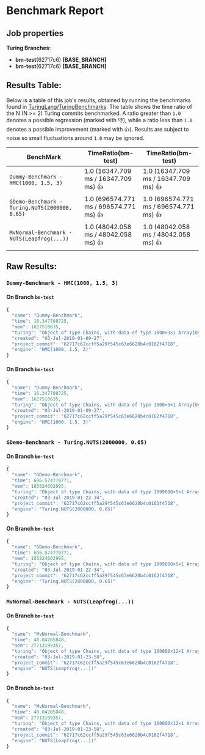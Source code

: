 # Benchmark Report

## Job properties

**Turing Branches**:
- **bm-test**(62717c6) **[BASE_BRANCH]**
- **bm-test**(62717c6) **[BASE_BRANCH]**

## Results Table:

Below is a table of this job's results, obtained by running the
benchmarks found in
[TuringLang/TuringBenchmarks](https://github.com/TuringLang/TuringBenchmarks). The
table shows the time ratio of the N (N >= 2) Turing commits
benchmarked. A ratio greater than `1.0` denotes a possible regression
(marked with :-1:), while a ratio less than `1.0` denotes a possible
improvement (marked with :+1:). Results are subject to
noise so small fluctuations around `1.0` may be ignored.

| BenchMark    |  TimeRatio(bm-test) |  TimeRatio(bm-test) | 
| -----------  |  ----------------------- |  ----------------------- | 
| `Dummy-Benchmark - HMC(1000, 1.5, 3)` |  1.0 (16347.709 ms / 16347.709 ms) :+1: |  1.0 (16347.709 ms / 16347.709 ms) :+1: | 
| `GDemo-Benchmark - Turing.NUTS(2000000, 0.65)` |  1.0 (696574.771 ms / 696574.771 ms) :+1: |  1.0 (696574.771 ms / 696574.771 ms) :+1: | 
| `MvNormal-Benchmark - NUTS(Leapfrog(...))` |  1.0 (48042.058 ms / 48042.058 ms) :+1: |  1.0 (48042.058 ms / 48042.058 ms) :+1: | 

## Raw Results:

### `Dummy-Benchmark - HMC(1000, 1.5, 3)`
#### On Branch `bm-test`
```javascript
{
  "name": "Dummy-Benchmark",
  "time": 16.347708725,
  "mem": 1617518635,
  "turing": "Object of type Chains, with data of type 1000×3×1 Array{Union{Missing, Float64},3}\n\nLog evidence      = 0.0\nIterations        = 1:1000\nThinning interval = 1\nChains            = 1\nSamples per chain = 1000\ninternals         = eval_num, lp\nparameters        = p\n\nparameters\n   Mean    SD  Naive SE  MCSE    ESS  \np 0.7379 0.095    0.003 0.0183 26.8583\n\n",
  "created": "03-Jul-2019-01-09-27",
  "project_commit": "62717c62ccff5a29f545c63e6620b4c0162f4718",
  "engine": "HMC(1000, 1.5, 3)"
}

```

#### On Branch `bm-test`
```javascript
{
  "name": "Dummy-Benchmark",
  "time": 16.347708725,
  "mem": 1617518635,
  "turing": "Object of type Chains, with data of type 1000×3×1 Array{Union{Missing, Float64},3}\n\nLog evidence      = 0.0\nIterations        = 1:1000\nThinning interval = 1\nChains            = 1\nSamples per chain = 1000\ninternals         = eval_num, lp\nparameters        = p\n\nparameters\n   Mean    SD  Naive SE  MCSE    ESS  \np 0.7379 0.095    0.003 0.0183 26.8583\n\n",
  "created": "03-Jul-2019-01-09-27",
  "project_commit": "62717c62ccff5a29f545c63e6620b4c0162f4718",
  "engine": "HMC(1000, 1.5, 3)"
}

```

### `GDemo-Benchmark - Turing.NUTS(2000000, 0.65)`
#### On Branch `bm-test`
```javascript
{
  "name": "GDemo-Benchmark",
  "time": 696.574770771,
  "mem": 185824602995,
  "turing": "Object of type Chains, with data of type 1999000×5×1 Array{Union{Missing, Float64},3}\n\nLog evidence      = 0.0\nIterations        = 1:1999000\nThinning interval = 1\nChains            = 1\nSamples per chain = 1999000\ninternals         = eval_num, lf_eps, lp\nparameters        = m, s\n\nparameters\n   Mean    SD   Naive SE  MCSE        ESS     \nm 1.1662 0.7916   0.0006 0.0013 3.88264508×10⁵\ns 1.9976 1.8430   0.0013 0.0028  4.4607258×10⁵\n\n",
  "created": "03-Jul-2019-01-22-34",
  "project_commit": "62717c62ccff5a29f545c63e6620b4c0162f4718",
  "engine": "Turing.NUTS(2000000, 0.65)"
}

```

#### On Branch `bm-test`
```javascript
{
  "name": "GDemo-Benchmark",
  "time": 696.574770771,
  "mem": 185824602995,
  "turing": "Object of type Chains, with data of type 1999000×5×1 Array{Union{Missing, Float64},3}\n\nLog evidence      = 0.0\nIterations        = 1:1999000\nThinning interval = 1\nChains            = 1\nSamples per chain = 1999000\ninternals         = eval_num, lf_eps, lp\nparameters        = m, s\n\nparameters\n   Mean    SD   Naive SE  MCSE        ESS     \nm 1.1662 0.7916   0.0006 0.0013 3.88264508×10⁵\ns 1.9976 1.8430   0.0013 0.0028  4.4607258×10⁵\n\n",
  "created": "03-Jul-2019-01-22-34",
  "project_commit": "62717c62ccff5a29f545c63e6620b4c0162f4718",
  "engine": "Turing.NUTS(2000000, 0.65)"
}

```

### `MvNormal-Benchmark - NUTS(Leapfrog(...))`
#### On Branch `bm-test`
```javascript
{
  "name": "MvNormal-Benchmark",
  "time": 48.04205848,
  "mem": 27713199357,
  "turing": "Object of type Chains, with data of type 100000×12×1 Array{Union{Missing, Float64},3}\n\nLog evidence      = 0.0\nIterations        = 1:100000\nThinning interval = 1\nChains            = 1\nSamples per chain = 100000\ninternals         = eval_num, lp\nparameters        = θ[8], θ[9], θ[1], θ[3], θ[5], θ[2], θ[7], θ[10], θ[4], θ[6]\n\nparameters\n        Mean    SD   Naive SE  MCSE     ESS   \n θ[1]  0.0037 0.9948   0.0031 0.0117 7265.0845\n θ[2] -0.0076 0.9992   0.0032 0.0118 7225.2665\n θ[3]  0.0051 0.9914   0.0031 0.0116 7285.3919\n θ[4] -0.0071 1.0009   0.0032 0.0117 7298.4569\n θ[5]  0.0226 1.0058   0.0032 0.0122 6756.2630\n θ[6]  0.0043 0.9961   0.0032 0.0122 6699.6652\n θ[7] -0.0086 0.",
  "created": "03-Jul-2019-01-23-58",
  "project_commit": "62717c62ccff5a29f545c63e6620b4c0162f4718",
  "engine": "NUTS(Leapfrog(...))"
}

```

#### On Branch `bm-test`
```javascript
{
  "name": "MvNormal-Benchmark",
  "time": 48.04205848,
  "mem": 27713199357,
  "turing": "Object of type Chains, with data of type 100000×12×1 Array{Union{Missing, Float64},3}\n\nLog evidence      = 0.0\nIterations        = 1:100000\nThinning interval = 1\nChains            = 1\nSamples per chain = 100000\ninternals         = eval_num, lp\nparameters        = θ[8], θ[9], θ[1], θ[3], θ[5], θ[2], θ[7], θ[10], θ[4], θ[6]\n\nparameters\n        Mean    SD   Naive SE  MCSE     ESS   \n θ[1]  0.0037 0.9948   0.0031 0.0117 7265.0845\n θ[2] -0.0076 0.9992   0.0032 0.0118 7225.2665\n θ[3]  0.0051 0.9914   0.0031 0.0116 7285.3919\n θ[4] -0.0071 1.0009   0.0032 0.0117 7298.4569\n θ[5]  0.0226 1.0058   0.0032 0.0122 6756.2630\n θ[6]  0.0043 0.9961   0.0032 0.0122 6699.6652\n θ[7] -0.0086 0.",
  "created": "03-Jul-2019-01-23-58",
  "project_commit": "62717c62ccff5a29f545c63e6620b4c0162f4718",
  "engine": "NUTS(Leapfrog(...))"
}

```


